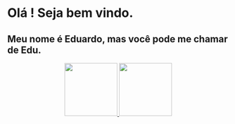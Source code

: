 # Olá ! Seja bem vindo. 
## Meu nome é Eduardo, mas você pode me chamar de Edu.

<div align="center">
  <a href="https://github.com/EduardoOrsi">
  <img height="120em" src="https://github-readme-stats.vercel.app/api?username=EduardoOrsi&show_icons=true&theme=dark&include_all_commits=true&count_private=true"/>
  <img height="120em" src="https://github-readme-stats.vercel.app/api/top-langs/?username=EduardoOrsi&layout=compact&langs_count=7&theme=dark"/>
</div>
